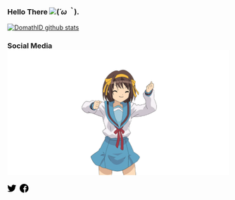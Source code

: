 ### Hello There <a href='https://www.bacotan-wibu.com'><img src="https://github.com/TheDudeThatCode/TheDudeThatCode/blob/master/Assets/Hi.gif" width="25px"></a>(*´ω｀*). 

[![DomathID github stats](https://github-readme-stats.vercel.app/api?username=domathid&locale=cn&show_icons=true&bg_color=ffffff&title_color=008082&text_color=223&icon_color=ff8ba7)](https://www.bacotan-wibu.com/)
<br/>
### Social Media <img src="./img/dom.gif" widtb="99px">
<a href="https://twitter.com/BacotMath"><img src="./assets/twitter.svg" width="20px"></a>&nbsp;&nbsp;<a href="https://facebook.com/bangdomath.id"><img src="./assets/facebook.svg" width="20px"></a>
   
